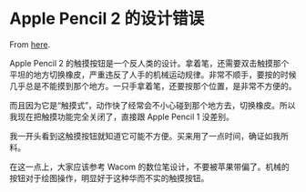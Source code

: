 # Apple Pencil 2 的设计错误

From [here](https://yinwang1.substack.com/p/apple-pencil-2).

Apple Pencil 2 的触摸按钮是一个反人类的设计。拿着笔，还需要双击触摸那个平坦的地方切换橡皮，严重违反了人手的机械运动规律。非常不顺手，要按的时候几乎总是不能摸到那个地方。一只手拿着笔，还要按那个位置，是非常不方便的。

而且因为它是“触摸式”，动作快了经常会不小心碰到那个地方去，切换橡皮。所以我现在把触摸功能完全关闭了，直接跟 Apple Pencil 1 没差别。

我一开头看到这触摸按钮就知道它可能不方便。买来用了一点时间，确证如我所料。

在这一点上，大家应该参考 Wacom 的数位笔设计，不要被苹果带偏了。机械的按钮对于绘图操作，明显好于这种华而不实的触摸按钮。
